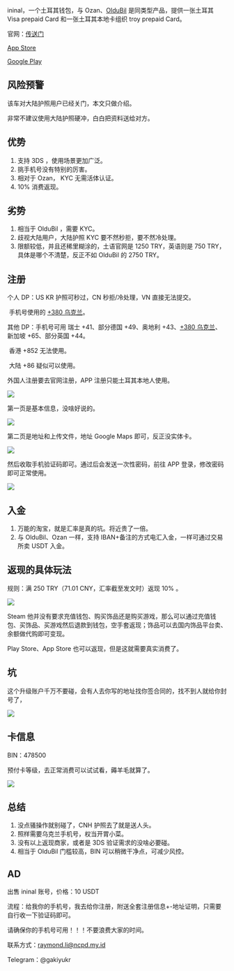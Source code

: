 ininal，一个土耳其钱包，与 Ozan、[OlduBil](https://www.gakiyukr.net/archives/339) 是同类型产品，提供一张土耳其 Visa prepaid Card 和一张土耳其本地卡组织 troy prepaid Card。

官网：[传送门](https://www.ininal.com/en)

[App Store](https://apps.apple.com/app/id1029026167)

[Google Play](https://play.google.com/store/apps/details?id=com.ininal.wallet)

## 风险预警

该车对大陆护照用户已经关门，本文只做介绍。

非常不建议使用大陆护照硬冲，白白把资料送给对方。

## 优势

1. 支持 3DS ，使用场景更加广泛。
2. 挑手机号没有特别的厉害。
3. 相对于 Ozan， KYC 无需活体认证。
4. 10% 消费返现。

## 劣势

1. 相当于 OlduBil ，需要 KYC。
2. 歧视大陆用户，大陆护照 KYC 要不然秒拒，要不然冷处理。
3. 限额较低，并且还稀里糊涂的，土语官网是 1250 TRY，英语则是 750 TRY，具体是哪个不清楚，反正不如 OlduBil 的 2750 TRY。

## 注册

个人 DP：US KR 护照可秒过，CN 秒拒/冷处理，VN 直接无法提交。

​				  手机号使用的 [+380 乌克兰](https://www.gakiyukr.net/archives/489)。

其他 DP：手机号可用 瑞士 +41、部分德国 +49、奥地利 +43、[+380 乌克兰](https://www.gakiyukr.net/archives/489)、新加坡 +65、部分英国 +44。

​				  香港 +852 无法使用。

​				  大陆 +86 疑似可以使用。

外国人注册要去官网注册，APP 注册只能土耳其本地人使用。

![](https://s3-jp-ap-3.040407.xyz/oss/photos/Snipaste_06-26_07-23-00.png)

第一页是基本信息，没啥好说的。

![](https://s3-jp-ap-3.040407.xyz/oss/photos/Snipaste_06-26_07-28-38.png)

第二页是地址和上传文件，地址 Google Maps 即可，反正没实体卡。

![](https://s3-jp-ap-3.040407.xyz/oss/photos/Snipaste_06-26_07-30-05.png)

然后收取手机验证码即可。通过后会发送一次性密码，前往 APP 登录，修改密码即可正常使用。

![](https://s3-jp-ap-3.040407.xyz/oss/photos/6109620515506337123_121.jpg)

## 入金

1. 万能的淘宝，就是汇率是真的坑。将近贵了一倍。
2. 与 OlduBil、Ozan 一样，支持 IBAN+备注的方式电汇入金，一样可通过交易所卖 USDT 入金。

## 返现的具体玩法

规则：满 250 TRY（71.01 CNY，汇率截至发文时）返现 10% 。

![](https://s3-jp-ap-3.040407.xyz/oss/photos/6102920349344708119_121.jpg)

Steam 他并没有要求充值钱包、购买饰品还是购买游戏，那么可以通过充值钱包、买饰品、买游戏然后退款到钱包，空手套返现；饰品可以去国内饰品平台卖、余额做代购即可变现。

Play Store、App Store 也可以返现，但是这就需要真实消费了。

## 坑

这个升级账户千万不要碰，会有人去你写的地址找你签合同的，找不到人就给你封号了，

![](https://s3-jp-ap-3.040407.xyz/oss/photos/6109620515506337125_121.jpg)



## 卡信息

BIN：478500

预付卡等级，去正常消费可以试试看，薅羊毛就算了。

![](https://s3-jp-ap-3.040407.xyz/oss/photos/Snipaste_06-26_08-07-40.png)

## 总结

1. 没点骚操作就别碰了，CNH 护照去了就是送人头。
2. 照样需要乌克兰手机号，权当开胃小菜。
3. 没有以上返现商家，或者是 3DS 验证需求的没啥必要碰。
4. 相当于 OlduBil 门槛较高，BIN 可以稍微干净点，可减少风控。

## AD

出售 ininal 账号，价格：10 USDT

流程：给我你的手机号，我去给你注册，附送全套注册信息+-地址证明，只需要自行收一下验证码即可。

请确保你的手机号可用！！！不要浪费大家的时间。

联系方式：raymond.li@ncpd.my.id  

Telegram：@gakiyukr
